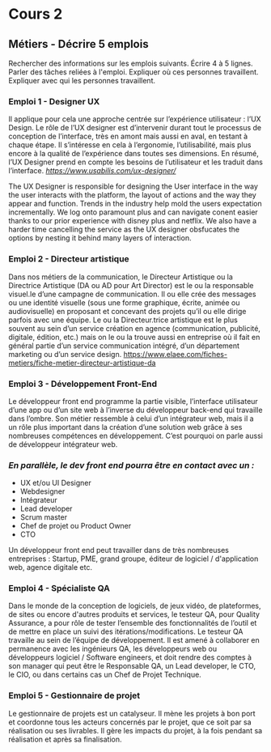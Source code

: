 # Cours 2
## Métiers - Décrire 5 emplois 
Rechercher des informations sur les emplois suivants. Écrire 4 à 5 lignes. Parler des tâches reliées à l'emploi. Expliquer où ces personnes travaillent. Expliquer avec qui les personnes travaillent. 

### Emploi 1 - Designer UX
Il applique pour cela une approche centrée sur l’expérience utilisateur : l’UX Design. Le rôle de l’UX designer est d’intervenir durant tout le processus de conception de l’interface, très en amont mais aussi en aval, en testant à chaque étape. Il s’intéresse en cela à l’ergonomie,  l’utilisabilité, mais plus encore à la qualité de l’expérience dans toutes ses dimensions. En résumé, l’UX Designer prend en compte les besoins de l’utilisateur et les traduit dans l’interface.
_https://www.usabilis.com/ux-designer/_

The UX Designer is responsible for designing the User interface in the way the user interacts with the platform, the layout of actions and the way they appear and function.
Trends in the industry help mold the users expectation incrementally.  We log onto paramount plus and can navigate conent easier thanks to our prior experience with disney plus and netflix.  We also have a harder time cancelling the service as the UX designer obsfucates the options by nesting it behind many layers of interaction.

### Emploi 2 - Directeur artistique

Dans nos métiers de la communication, le Directeur Artistique ou la Directrice Artistique (DA ou AD pour Art Director) est le ou la responsable visuel.le d’une campagne de communication. Il ou elle crée des messages ou une identité visuelle (sous une forme graphique, écrite, animée ou audiovisuelle) en proposant et concevant des projets qu’il ou elle dirige parfois avec une équipe. Le ou la Directeur.trice artistique est le plus souvent au sein d’un service création en agence (communication, publicité, digitale, édition, etc.) mais on le ou la trouve aussi en entreprise où il fait en général partie d’un service communication intégré, d’un département marketing ou d’un service design.
https://www.elaee.com/fiches-metiers/fiche-metier-directeur-artistique-da


### Emploi 3 - Développement Front-End
Le développeur front end programme la partie visible, l’interface utilisateur d’une app ou d’un site web à l’inverse du développeur back-end qui travaille dans l’ombre.
Son métier ressemble à celui d’un intégrateur web, mais il a un rôle plus important dans la création d’une solution web grâce à ses nombreuses compétences en développement. C’est pourquoi on parle aussi de développeur intégrateur web.
### _En parallèle, le dev front end pourra être en contact avec un :_
* UX et/ou UI Designer
* Webdesigner
* Intégrateur
* Lead developer
* Scrum master
* Chef de projet ou Product Owner
* CTO

Un développeur front end peut travailler dans de très nombreuses entreprises : Startup, PME, grand groupe, éditeur de logiciel / d'application web, agence digitale etc.


### Emploi 4 - Spécialiste QA
Dans le monde de la conception de logiciels, de jeux vidéo, de plateformes, de sites ou encore d'autres produits et services, le testeur QA, pour Quality Assurance, a pour rôle de tester l’ensemble des fonctionnalités de l’outil et de mettre en place un suivi des itérations/modifications.
Le testeur QA travaille au sein de l’équipe de développement. Il est amené à collaborer en permanence avec les ingénieurs QA, les développeurs web ou développeurs logiciel / Software engineers, et doit rendre des comptes à son manager qui peut être le Responsable QA, un Lead developer, le CTO, le CIO, ou dans certains cas un Chef de Projet Technique.



### Emploi 5 - Gestionnaire de projet
Le gestionnaire de projets est un catalyseur. Il mène les projets à bon port et coordonne tous les acteurs concernés par le projet, que ce soit par sa réalisation ou ses livrables. Il gère les impacts du projet, à la fois pendant sa réalisation et après sa finalisation. 


